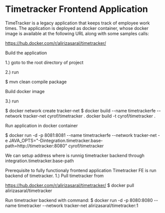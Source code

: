 # Timetracker Frontend Application


TimeTracker is a legacy application that keeps track of employee work times. The application is deployed as docker container, whose docker image is available at the following URL along with some samples calls:

https://hub.docker.com/r/alirizasaral/timetracker/


Build the application

1.) goto to the root directory of project

2.) run

$ mvn clean compile package


Build docker image

3.) run

$ docker network create tracker-net
$ docker build --name timetrackerfe --network tracker-net cyrof/timetracker .
docker build -t cyrof/timetracker  .

Run application in docker container

$ docker run -d -p 8081:8081 --name timetrackerfe  --network tracker-net -e JAVA_OPTS="-Dintegration.timetracker.base-path=http://timetracker:8080" cyrof/timetracker

We can setup address where is runnig timetracker backend through integration.timetracker.base-path


Prerequisite to fully functionaly frontend application Timetracker FE is run backend of timetracker.
1.) Pull  timetracker from 

https://hub.docker.com/r/alirizasaral/timetracker/
$ docker pull alirizasaral/timetracker

Run timetracker backend with command:
$ docker run -d -p 8080:8080 --name timetracker --network tracker-net alirizasaral/timetracker:1


